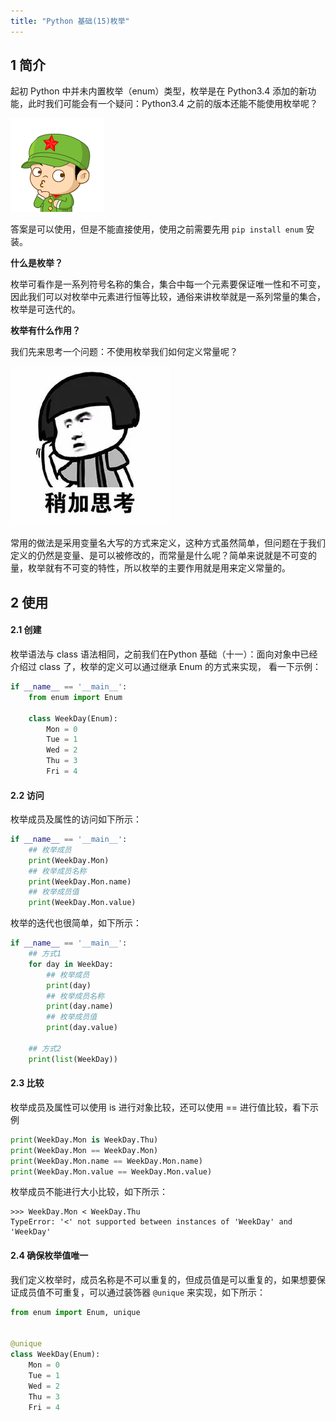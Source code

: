 ```yaml
---
title: "Python 基础(15)枚举"
---
```

## 1 简介

起初 Python 中并未内置枚举（enum）类型，枚举是在 Python3.4 添加的新功能，此时我们可能会有一个疑问：Python3.4 之前的版本还能不能使用枚举呢？

![图片](..\resource\645.jpg)

答案是可以使用，但是不能直接使用，使用之前需要先用 `pip install enum` 安装。

**什么是枚举？**

枚举可看作是一系列符号名称的集合，集合中每一个元素要保证唯一性和不可变，因此我们可以对枚举中元素进行恒等比较，通俗来讲枚举就是一系列常量的集合，枚举是可迭代的。

**枚举有什么作用？**

我们先来思考一个问题：不使用枚举我们如何定义常量呢？

![图片](..\resource\646.jpg)

常用的做法是采用变量名大写的方式来定义，这种方式虽然简单，但问题在于我们定义的仍然是变量、是可以被修改的，而常量是什么呢？简单来说就是不可变的量，枚举就有不可变的特性，所以枚举的主要作用就是用来定义常量的。



## 2 使用

#### 2.1 创建

枚举语法与 class 语法相同，之前我们在Python 基础（十一）：面向对象中已经介绍过 class 了，枚举的定义可以通过继承 Enum 的方式来实现， 看一下示例：

```python
if __name__ == '__main__':
    from enum import Enum

    class WeekDay(Enum):
        Mon = 0
        Tue = 1
        Wed = 2
        Thu = 3
        Fri = 4
```



#### 2.2 访问

枚举成员及属性的访问如下所示：

```python
if __name__ == '__main__':
    ## 枚举成员
    print(WeekDay.Mon)
    ## 枚举成员名称
    print(WeekDay.Mon.name)
    ## 枚举成员值
    print(WeekDay.Mon.value)
```

枚举的迭代也很简单，如下所示：

```python
if __name__ == '__main__':
    ## 方式1
    for day in WeekDay:
        ## 枚举成员
        print(day)
        ## 枚举成员名称
        print(day.name)
        ## 枚举成员值
        print(day.value)

    ## 方式2
    print(list(WeekDay))
```



#### 2.3 比较

枚举成员及属性可以使用 is 进行对象比较，还可以使用 == 进行值比较，看下示例

```python
print(WeekDay.Mon is WeekDay.Thu)
print(WeekDay.Mon == WeekDay.Mon)
print(WeekDay.Mon.name == WeekDay.Mon.name)
print(WeekDay.Mon.value == WeekDay.Mon.value)
```

枚举成员不能进行大小比较，如下所示：

```shell
>>> WeekDay.Mon < WeekDay.Thu
TypeError: '<' not supported between instances of 'WeekDay' and 'WeekDay'
```



#### 2.4 确保枚举值唯一

我们定义枚举时，成员名称是不可以重复的，但成员值是可以重复的，如果想要保证成员值不可重复，可以通过装饰器 `@unique` 来实现，如下所示：

```python
from enum import Enum, unique


@unique
class WeekDay(Enum):
    Mon = 0
    Tue = 1
    Wed = 2
    Thu = 3
    Fri = 4
```

